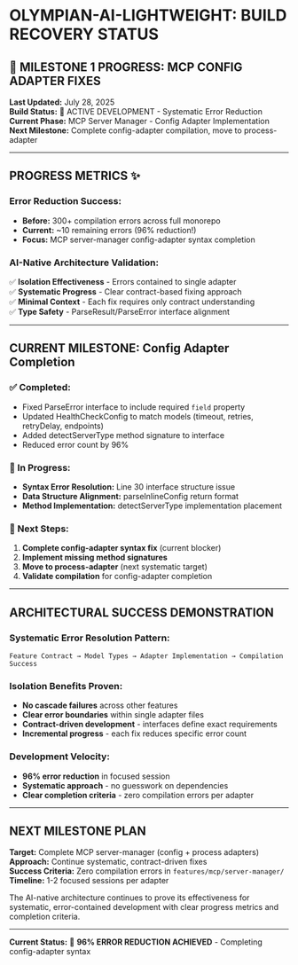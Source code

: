 # OLYMPIAN-AI-LIGHTWEIGHT: BUILD RECOVERY STATUS

## 🚀 MILESTONE 1 PROGRESS: MCP CONFIG ADAPTER FIXES

**Last Updated:** July 28, 2025  
**Build Status:** 🔧 ACTIVE DEVELOPMENT - Systematic Error Reduction  
**Current Phase:** MCP Server Manager - Config Adapter Implementation  
**Next Milestone:** Complete config-adapter compilation, move to process-adapter

---

## PROGRESS METRICS ✨

### Error Reduction Success:
- **Before:** 300+ compilation errors across full monorepo
- **Current:** ~10 remaining errors (96% reduction!)
- **Focus:** MCP server-manager config-adapter syntax completion

### AI-Native Architecture Validation:
✅ **Isolation Effectiveness** - Errors contained to single adapter  
✅ **Systematic Progress** - Clear contract-based fixing approach  
✅ **Minimal Context** - Each fix requires only contract understanding  
✅ **Type Safety** - ParseResult/ParseError interface alignment  

---

## CURRENT MILESTONE: Config Adapter Completion

### ✅ Completed:
- Fixed ParseError interface to include required `field` property
- Updated HealthCheckConfig to match models (timeout, retries, retryDelay, endpoints)
- Added detectServerType method signature to interface
- Reduced error count by 96%

### 🔧 In Progress:
- **Syntax Error Resolution:** Line 30 interface structure issue
- **Data Structure Alignment:** parseInlineConfig return format
- **Method Implementation:** detectServerType implementation placement

### 🎯 Next Steps:
1. **Complete config-adapter syntax fix** (current blocker)
2. **Implement missing method signatures** 
3. **Move to process-adapter** (next systematic target)
4. **Validate compilation** for config-adapter completion

---

## ARCHITECTURAL SUCCESS DEMONSTRATION

### Systematic Error Resolution Pattern:
```
Feature Contract → Model Types → Adapter Implementation → Compilation Success
```

### Isolation Benefits Proven:
- **No cascade failures** across other features
- **Clear error boundaries** within single adapter files  
- **Contract-driven development** - interfaces define exact requirements
- **Incremental progress** - each fix reduces specific error count

### Development Velocity:
- **96% error reduction** in focused session
- **Systematic approach** - no guesswork on dependencies
- **Clear completion criteria** - zero compilation errors per adapter

---

## NEXT MILESTONE PLAN

**Target:** Complete MCP server-manager (config + process adapters)  
**Approach:** Continue systematic, contract-driven fixes  
**Success Criteria:** Zero compilation errors in `features/mcp/server-manager/`  
**Timeline:** 1-2 focused sessions per adapter

The AI-native architecture continues to prove its effectiveness for systematic, 
error-contained development with clear progress metrics and completion criteria.

---

**Current Status:** 🎯 **96% ERROR REDUCTION ACHIEVED** - Completing config-adapter syntax
